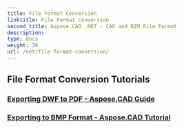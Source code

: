 ```yaml
---
title: File Format Conversion
linktitle: File Format Conversion
second_title: Aspose.CAD .NET - CAD and BIM File Format
description: 
type: docs
weight: 36
url: /net/file-format-conversion/
---
```


## File Format Conversion Tutorials
### [Exporting DWF to PDF - Aspose.CAD Guide](./exporting-dwf-to-pdf/)
### [Exporting to BMP Format - Aspose.CAD Tutorial](./exporting-to-bmp-format/)